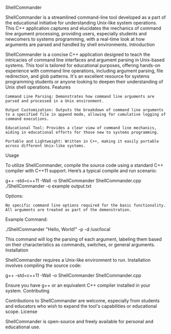 ShellCommander

ShellCommander is a streamlined command-line tool developed as a part of the educational initiative for understanding Unix-like system operations. This C++ application captures and elucidates the mechanics of command line argument processing, providing users, especially students and newcomers to systems programming, with a real-time look at how arguments are parsed and handled by shell environments.
Introduction

ShellCommander is a concise C++ application designed to teach the intricacies of command line interfaces and argument parsing in Unix-based systems. This tool is tailored for educational purposes, offering hands-on experience with command line operations, including argument parsing, file redirection, and glob patterns. It's an excellent resource for systems programming students or anyone looking to deepen their understanding of Unix shell operations.
Features

    Command Line Parsing: Demonstrates how command line arguments are parsed and processed in a Unix environment.

    Output Customization: Outputs the breakdown of command line arguments to a specified file in append mode, allowing for cumulative logging of command executions.

    Educational Tool: Provides a clear view of command line mechanics, aiding in educational efforts for those new to systems programming.

    Portable and Lightweight: Written in C++, making it easily portable across different Unix-like systems.

Usage

To utilize ShellCommander, compile the source code using a standard C++ compiler with C++11 support. Here’s a typical compile and run scenario:

g++ -std=c++11 -Wall -o ShellCommander ShellCommander.cpp
./ShellCommander -o example output.txt

Options:

    No specific command line options required for the basic functionality. All arguments are treated as part of the demonstration.

Example Command:

./ShellCommander "Hello, World!" -p -d /usr/local

This command will log the parsing of each argument, labeling them based on their characteristics as commands, switches, or general arguments.
Installation

ShellCommander requires a Unix-like environment to run. Installation involves compiling the source code:

g++ -std=c++11 -Wall -o ShellCommander ShellCommander.cpp

Ensure you have g++ or an equivalent C++ compiler installed in your system.
Contributing

Contributions to ShellCommander are welcome, especially from students and educators who wish to expand the tool's capabilities or educational scope.
License

ShellCommander is open-source and freely available for personal and educational use.

